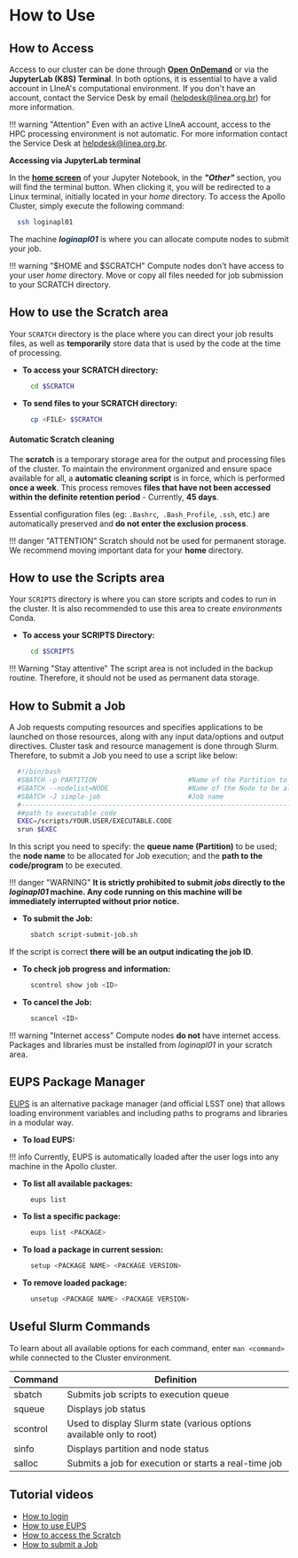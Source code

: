 # How to Use

## How to Access
Access to our cluster can be done through [**Open OnDemand**](../../processamento/uso/openondemand.html) or via the **JupyterLab (K8S) Terminal**. In both options, it is essential to have a valid account in LIneA's computational environment. If you don't have an account, contact the Service Desk by email (helpdesk@linea.org.br) for more information.

!!! warning "Attention"
    Even with an active LIneA account, access to the HPC processing environment is not automatic. For more information contact the Service Desk at helpdesk@linea.org.br.

**Accessing via JupyterLab terminal**

In the [**home screen**](../img/tela-jupyter.png) of your Jupyter Notebook, in the **_"Other"_** section, you will find the terminal button. When clicking it, you will be redirected to a Linux terminal, initially located in your _home_ directory. To access the Apollo Cluster, simply execute the following command:

  ```bash
    ssh loginapl01
  ```
The machine <font color="#172b4d">**_loginapl01_**</font> is where you can allocate compute nodes to submit your job.

!!! warning "$HOME and $SCRATCH"
    Compute nodes don't have access to your user _home_ directory. Move or copy all files needed for job submission to your SCRATCH directory.

## How to use the Scratch area

Your `SCRATCH` directory is the place where you can direct your job results files, as well as **temporarily** store data that is used by the code at the time of processing.

- **To access your SCRATCH directory:**

  ```bash
    cd $SCRATCH
  ``` 
  
- **To send files to your SCRATCH directory:**

  ```bash
    cp <FILE> $SCRATCH
  ``` 


#### Automatic Scratch cleaning

The **scratch** is a temporary storage area for the output and processing files of the cluster. To maintain the environment organized and ensure space available for all, a **automatic cleaning script** is in force, which is performed **once a week**.
This process removes **files that have not been accessed within the definite retention period** - Currently, **45 days**.

Essential configuration files (eg: `.Bashrc`,` .Bash_Profile`, `.ssh`, etc.) are automatically preserved and **do not enter the exclusion process**.

!!! danger "ATTENTION"
	Scratch should not be used for permanent storage. We recommend moving important data for your **home** directory.

## How to use the Scripts area

Your `SCRIPTS` directory is where you can store scripts and codes to run in the cluster. It is also recommended to use this area to create _environments_ Conda.

- **To access your SCRIPTS Directory:**

  ```Bash
    cd $SCRIPTS
  ``` 

!!! Warning "Stay attentive"
	The script area is not included in the backup routine. Therefore, it should not be used as permanent data storage.

## How to Submit a Job

A Job requests computing resources and specifies applications to be launched on those resources, along with any input data/options and output directives. Cluster task and resource management is done through Slurm. Therefore, to submit a Job you need to use a script like below:

```bash
  #!/bin/bash
  #SBATCH -p PARTITION                       #Name of the Partition to use
  #SBATCH --nodelist=NODE                    #Name of the Node to be allocated
  #SBATCH -J simple-job                      #Job name
  #----------------------------------------------------------------------------#
  ##path to executable code
  EXEC=/scripts/YOUR.USER/EXECUTABLE.CODE
  srun $EXEC
```

In this script you need to specify: the **queue name (Partition)** to be used; the **node name** to be allocated for Job execution; and the **path to the code/program** to be executed.

!!! danger "WARNING"
     **It is strictly prohibited to submit _jobs_ directly to the _loginapl01_ machine. Any code running on this machine will be immediately interrupted without prior notice.**

- **To submit the Job:**

  ```bash
    sbatch script-submit-job.sh
  ```

If the script is correct **there will be an output indicating the job ID**.

- **To check job progress and information:**

  ```bash
    scontrol show job <ID> 
  ```

- **To cancel the Job:**

  ```bash
    scancel <ID> 
  ```
  
!!! warning "Internet access"
    Compute nodes **do not** have internet access. Packages and libraries must be installed from _loginapl01_ in your scratch area.

## EUPS Package Manager
[EUPS](https://github.com/RobertLuptonTheGood/eups) is an alternative package manager (and official LSST one) that allows loading environment variables and including paths to programs and libraries in a modular way.

- **To load EUPS:**

!!! info
    Currently, EUPS is automatically loaded after the user logs into any machine in the Apollo cluster.

- **To list all available packages:**

  ```bash
    eups list
  ```

- **To list a specific package:**

  ```bash
    eups list <PACKAGE>
  ```

- **To load a package in current session:**

  ```bash
    setup <PACKAGE NAME> <PACKAGE VERSION>
  ```

- **To remove loaded package:**

  ```bash
    unsetup <PACKAGE NAME> <PACKAGE VERSION>
  ```

## Useful Slurm Commands
To learn about all available options for each command, enter `man <command>` while connected to the Cluster environment.

| Command  | Definition                                                           |
| -------- | -------------------------------------------------------------------- |
| sbatch   | Submits job scripts to execution queue                               |
| squeue   | Displays job status                                                  |
| scontrol | Used to display Slurm state (various options available only to root) |
| sinfo    | Displays partition and node status                                   |
| salloc   | Submits a job for execution or starts a real-time job                |

## Tutorial videos
* [How to login](https://youtu.be/3DHqWk7KGHw)
* [How to use EUPS](https://youtu.be/ifJqGEvqzdY)
* [How to access the Scratch](https://youtu.be/dnMzGYwICBw)
* [How to submit a Job](https://youtu.be/AbRCL_KsBVY)
